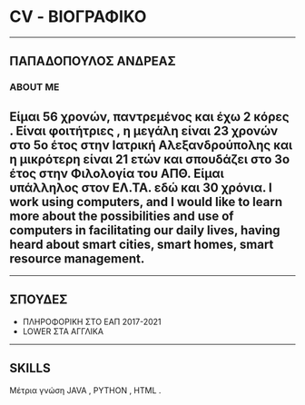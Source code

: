 # CV - ΒΙΟΓΡΑΦΙΚΟ
---
## ΠΑΠΑΔΟΠΟΥΛΟΣ ΑΝΔΡΕΑΣ
### ABOUT ME
Είμαι 56 χρονών, παντρεμένος και έχω 2 κόρες . Είναι φοιτήτριες , η μεγάλη είναι 23 χρονών στο 5ο έτος στην Ιατρική Αλεξανδρούπολης και η μικρότερη είναι 21 ετών και σπουδάζει στο 3ο έτος στην Φιλολογία του ΑΠΘ.
Είμαι υπάλληλος στον ΕΛ.ΤΑ. εδώ και 30 χρόνια. I work using computers, and I would like to learn more about the possibilities and use of computers in facilitating our daily lives, having heard about smart cities, smart homes, smart resource management. 
--- 

---
## ΣΠΟΥΔΕΣ
- ΠΛΗΡΟΦΟΡΙΚΗ ΣΤΟ ΕΑΠ 2017-2021
- LOWER  ΣΤΑ ΑΓΓΛΙΚΑ

---
## SKILLS
Μέτρια γνώση  JAVA , PYTHON , HTML .
